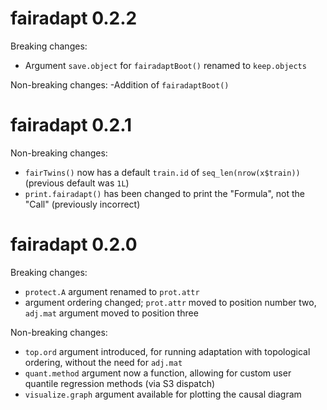 # fairadapt 0.2.2
Breaking changes:
- Argument `save.object` for `fairadaptBoot()` renamed to `keep.objects`

Non-breaking changes:
-Addition of `fairadaptBoot()`

# fairadapt 0.2.1
Non-breaking changes:
- `fairTwins()` now has a default `train.id` of `seq_len(nrow(x$train))` (previous default was `1L`)
- `print.fairadapt()` has been changed to print the "Formula", not the "Call" (previously incorrect)

# fairadapt 0.2.0
Breaking changes:
- `protect.A` argument renamed to `prot.attr`
- argument ordering changed; `prot.attr` moved to position number two, `adj.mat`
argument moved to position three

Non-breaking changes:
- `top.ord` argument introduced, for running adaptation with topological ordering,
without the need for `adj.mat`
- `quant.method` argument now a function, allowing for custom user quantile regression
methods (via S3 dispatch)
- `visualize.graph` argument available for plotting the causal diagram
